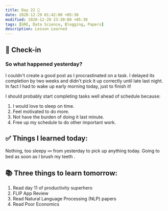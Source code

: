 ```yaml
---
title: Day 22 🥝
date: 2020-12-29 01:42:00 +05:30
modified: 2020-12-29 23:30:00 +05:30
tags: [GRE, Data Science, Blogging, Papers]
description: Lesson Learned
---
```


## 📩 Check-in

### So what happened yesterday?

I couldn't create a good post as I procrastinated on a task. I delayed its completion by two weeks and didn't pick it up correctly until late last night. In fact I had to wake up early morning today, just to finish it! 

I should probably start completing tasks well ahead of schedule because:

1. I would love to sleep on time.
2. Feel motivated to do more.
3. Not have the burden of doing it last minute.
4. Free up my schedule to do other important work.

## ✅ Things I learned today:

Nothing, too sleepy 💤 from yesterday to pick up anything today. Going to bed as soon as I brush my teeth .

## 📚 Three things to learn tomorrow:

1. Read day 11 of productivity superhero
2. FLIP App Review
3. Read Natural Language Processing (NLP) papers
4. Read Poor Economics